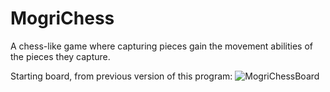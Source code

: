 # MogriChess

A chess-like game where capturing pieces gain the movement abilities of the pieces they capture.

Starting board, from previous version of this program:
![MogriChessBoard](https://user-images.githubusercontent.com/2271154/146828703-9a1c1aff-5365-47c5-9c95-d88f3652b1bb.png)
